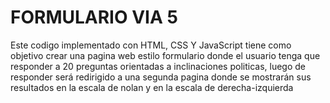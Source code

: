 # FORMULARIO VIA 5
Este codigo implementado con HTML, CSS Y JavaScript tiene como objetivo crear una pagina web estilo formulario donde el usuario tenga que responder a 20 preguntas orientadas a inclinaciones politicas, luego de responder será redirigido a una segunda pagina donde se mostrarán sus resultados en la escala de nolan y en la escala de derecha-izquierda 

